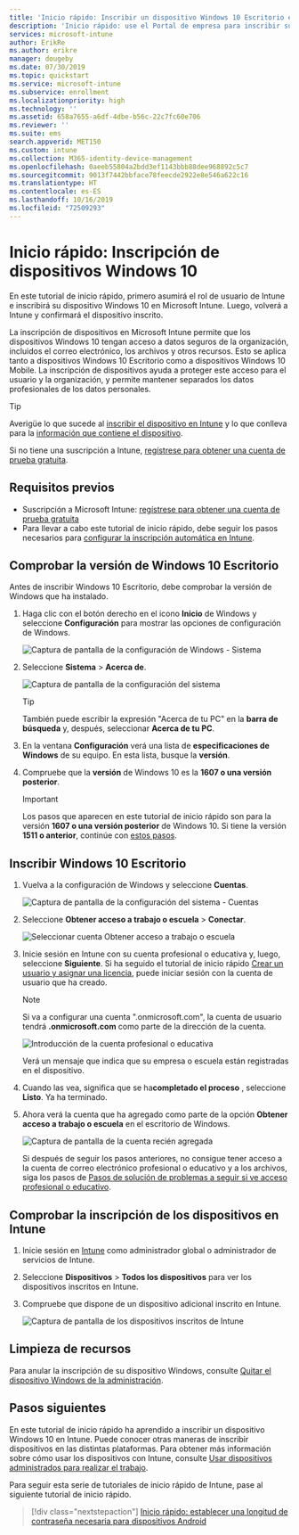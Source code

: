```yaml
---
title: 'Inicio rápido: Inscribir un dispositivo Windows 10 Escritorio en Microsoft Intune'
description: 'Inicio rápido: use el Portal de empresa para inscribir su dispositivo Windows 10 Escritorio en Microsoft Intune.'
services: microsoft-intune
author: ErikRe
ms.author: erikre
manager: dougeby
ms.date: 07/30/2019
ms.topic: quickstart
ms.service: microsoft-intune
ms.subservice: enrollment
ms.localizationpriority: high
ms.technology: ''
ms.assetid: 658a7655-a6df-4dbe-b56c-22c7fc60e706
ms.reviewer: ''
ms.suite: ems
search.appverid: MET150
ms.custom: intune
ms.collection: M365-identity-device-management
ms.openlocfilehash: 0aeeb55804a2bdd3ef1143bbb88dee968892c5c7
ms.sourcegitcommit: 9013f7442bbface78feecde2922e8e546a622c16
ms.translationtype: HT
ms.contentlocale: es-ES
ms.lasthandoff: 10/16/2019
ms.locfileid: "72509293"
---
```

# <a name="quickstart-enroll-your-windows-10-device"></a>Inicio rápido: Inscripción de dispositivos Windows 10

En este tutorial de inicio rápido, primero asumirá el rol de usuario de Intune e inscribirá su dispositivo Windows 10 en Microsoft Intune. Luego, volverá a Intune y confirmará el dispositivo inscrito.

La inscripción de dispositivos en Microsoft Intune permite que los dispositivos Windows 10 tengan acceso a datos seguros de la organización, incluidos el correo electrónico, los archivos y otros recursos. Esto se aplica tanto a dispositivos Windows 10 Escritorio como a dispositivos Windows 10 Mobile. La inscripción de dispositivos ayuda a proteger este acceso para el usuario y la organización, y permite mantener separados los datos profesionales de los datos personales.

> [!TIP]
> Averigüe lo que sucede al [inscribir el dispositivo en Intune](/intune-user-help/what-happens-if-you-install-the-company-portal-app-and-enroll-your-device-in-intune-windows) y lo que conlleva para la [información que contiene el dispositivo](/intune-user-help/what-info-can-your-company-see-when-you-enroll-your-device-in-intune).

Si no tiene una suscripción a Intune, [regístrese para obtener una cuenta de prueba gratuita](../fundamentals/free-trial-sign-up.md).

## <a name="prerequisites"></a>Requisitos previos

- Suscripción a Microsoft Intune: [regístrese para obtener una cuenta de prueba gratuita](../fundamentals/free-trial-sign-up.md)
- Para llevar a cabo este tutorial de inicio rápido, debe seguir los pasos necesarios para [configurar la inscripción automática en Intune](quickstart-setup-auto-enrollment.md).

## <a name="confirm-your-windows-10-desktop-version"></a>Comprobar la versión de Windows 10 Escritorio

Antes de inscribir Windows 10 Escritorio, debe comprobar la versión de Windows que ha instalado.

1. Haga clic con el botón derecho en el icono **Inicio** de Windows y seleccione **Configuración** para mostrar las opciones de configuración de Windows.

   ![Captura de pantalla de la configuración de Windows - Sistema](./media/quickstart-enroll-windows-device/quickstart-enroll-windows-device-01.png)

2. Seleccione **Sistema** > **Acerca de**. 

   ![Captura de pantalla de la configuración del sistema](./media/quickstart-enroll-windows-device/quickstart-enroll-windows-device-02.png)

    > [!TIP]
    > También puede escribir la expresión "Acerca de tu PC" en la **barra de búsqueda** y, después, seleccionar **Acerca de tu PC**.

3. En la ventana **Configuración** verá una lista de **especificaciones de Windows** de su equipo. En esta lista, busque la **versión**.

4. Compruebe que la **versión** de Windows 10 es la **1607 o una versión posterior**.

    > [!IMPORTANT]
    > Los pasos que aparecen en este tutorial de inicio rápido son para la versión **1607 o una versión posterior** de Windows 10. Si tiene la versión **1511 o anterior**, continúe con [estos pasos](/intune-user-help/enroll-windows-10-device).  

## <a name="enroll-windows-10-desktop"></a>Inscribir Windows 10 Escritorio

1. Vuelva a la configuración de Windows y seleccione **Cuentas**.

   ![Captura de pantalla de la configuración del sistema - Cuentas](./media/quickstart-enroll-windows-device/quickstart-enroll-windows-device-03.png)

2. Seleccione **Obtener acceso a trabajo o escuela** > **Conectar**.

    ![Seleccionar cuenta Obtener acceso a trabajo o escuela](./media/quickstart-enroll-windows-device/quickstart-enroll-windows-device-04.png)

3. Inicie sesión en Intune con su cuenta profesional o educativa y, luego, seleccione **Siguiente**. Si ha seguido el tutorial de inicio rápido [Crear un usuario y asignar una licencia](../fundamentals/quickstart-create-user.md), puede iniciar sesión con la cuenta de usuario que ha creado.

    > [!NOTE]
    > Si va a configurar una cuenta ".onmicrosoft.com", la cuenta de usuario tendrá **.onmicrosoft.com** como parte de la dirección de la cuenta. 

   ![Introducción de la cuenta profesional o educativa](./media/quickstart-enroll-windows-device/quickstart-enroll-windows-device-05.png)

    Verá un mensaje que indica que su empresa o escuela están registradas en el dispositivo.

4. Cuando las vea, significa que se ha**completado el proceso** , seleccione **Listo**. Ya ha terminado.

5. Ahora verá la cuenta que ha agregado como parte de la opción **Obtener acceso a trabajo o escuela** en el escritorio de Windows.

   ![Captura de pantalla de la cuenta recién agregada](./media/quickstart-enroll-windows-device/quickstart-enroll-windows-device-06.png)

    Si después de seguir los pasos anteriores, no consigue tener acceso a la cuenta de correo electrónico profesional o educativo y a los archivos, siga los pasos de [Pasos de solución de problemas a seguir si ve acceso profesional o educativo](/intune-user-help/troubleshoot-your-windows-10-device-windows#troubleshooting-steps-to-follow-if-you-see-access-work-or-school).

## <a name="confirm-your-device-enrollment-in-intune"></a>Comprobar la inscripción de los dispositivos en Intune

1. Inicie sesión en [Intune](https://aka.ms/intuneportal) como administrador global o administrador de servicios de Intune.
2. Seleccione **Dispositivos** > **Todos los dispositivos** para ver los dispositivos inscritos en Intune.
3. Compruebe que dispone de un dispositivo adicional inscrito en Intune.

   ![Captura de pantalla de los dispositivos inscritos de Intune](./media/quickstart-enroll-windows-device/quickstart-enroll-windows-device-07.png)

## <a name="clean-up-resources"></a>Limpieza de recursos

Para anular la inscripción de su dispositivo Windows, consulte [Quitar el dispositivo Windows de la administración](/intune-user-help/unenroll-your-device-from-intune-windows).

## <a name="next-steps"></a>Pasos siguientes

En este tutorial de inicio rápido ha aprendido a inscribir un dispositivo Windows 10 en Intune. Puede conocer otras maneras de inscribir dispositivos en las distintas plataformas. Para obtener más información sobre cómo usar los dispositivos con Intune, consulte [Usar dispositivos administrados para realizar el trabajo](/intune-user-help/use-managed-devices-to-get-work-done).

Para seguir esta serie de tutoriales de inicio rápido de Intune, pase al siguiente tutorial de inicio rápido.

> [!div class="nextstepaction"]
> [Inicio rápido: establecer una longitud de contraseña necesaria para dispositivos Android](../quickstart-set-password-length-android.md)
